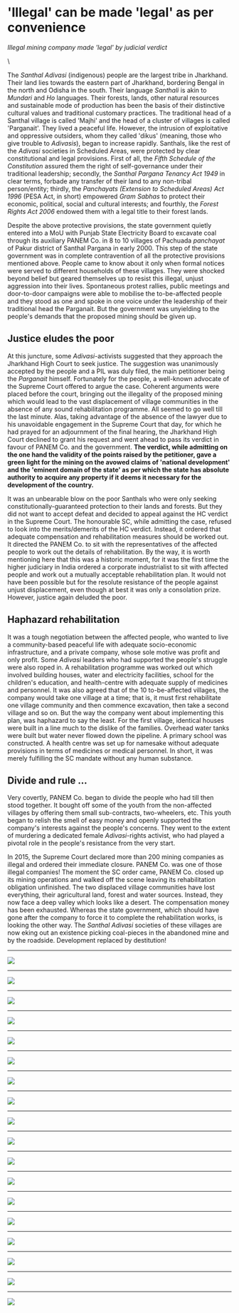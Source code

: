 # 'Illegal' can be made 'legal' as per convenience

_Illegal mining company made 'legal' by judicial verdict_

\

The _Santhal Adivasi_ (indigenous) people are the largest tribe in
Jharkhand. Their land lies towards the eastern part of Jharkhand,
bordering Bengal in the north and Odisha in the south. Their
language _Santhali_ is akin to _Mundari_ and _Ho_ languages. Their forests,
lands, other natural resources and sustainable mode of production
has been the basis of their distinctive cultural values and traditional
customary practices. The traditional head of a Santhal village is called
'Majhi' and the head of a cluster of villages is called 'Parganait'.
They lived a peaceful life. However, the intrusion of exploitative and
oppressive outsiders, whom they called 'dikus' (meaning, those who
give trouble to _Adivasis_), began to increase rapidly. Santhals, like the
rest of the _Adivasi_ societies in Scheduled Areas, were protected by
clear constitutional and legal provisions. First of all, the _Fifth Schedule
of the Constitution_ assured them the right of self-governance under
their traditional leadership; secondly, the _Santhal Pargana Tenancy Act
1949_ in clear terms, forbade any transfer of their land to any
non-tribal person/entity; thirdly, the _Panchayats (Extension to Scheduled
Areas) Act 1996_ (PESA Act, in short) empowered _Gram Sabhas_ to
protect their economic, political, social and cultural interests; and
fourthly, the _Forest Rights Act 2006_ endowed them with a legal title to
their forest lands.

Despite the above protective provisions, the state government quietly
entered into a MoU with Punjab State Electricity Board to excavate
coal through its auxiliary PANEM Co. in 8 to 10 villages of Pachuada
_panchayat_ of Pakur district of Santhal Pargana in early 2000. This
step of the state government was in complete contravention of all the
protective provisions mentioned above. People came to know about
it only when formal notices were served to different households of
these villages. They were shocked beyond belief but geared themselves
up to resist this illegal, unjust aggression into their lives. Spontaneous
protest rallies, public meetings and door-to-door campaigns were
able to mobilise the to-be-affected people and they stood as one and
spoke in one voice under the leadership of their traditional head the
Parganait. But the government was unyielding to the people's demands
that the proposed mining should be given up.

## Justice eludes the poor

At this juncture, some _Adivasi_-activists suggested that they approach
the Jharkhand High Court to seek justice. The suggestion was
unanimously accepted by the people and a PIL was duly filed, the
main petitioner being the _Parganait_ himself. Fortunately for the
people, a well-known advocate of the Supreme Court offered to
argue the case. Coherent arguments were placed before the court,
bringing out the illegality of the proposed mining which would lead
to the vast displacement of village communities in the absence of
any sound rehabilitation programme. All seemed to go well till the
last minute. Alas, taking advantage of the absence of the lawyer due
to his unavoidable engagement in the Supreme Court that day, for
which he had prayed for an adjournment of the final hearing, the
Jharkhand High Court declined to grant his request and went ahead
to pass its verdict in favour of PANEM Co. and the government.
**The verdict, while admitting on the one hand the validity of
the points raised by the petitioner, gave a green light for the
mining on the avowed claims of 'national development' and the
'eminent domain of the state' as per which the state has absolute
authority to acquire any property if it deems it necessary for the
development of the country.**

It was an unbearable blow on the poor Santhals who were only seeking
constitutionally-guaranteed protection to their lands and forests. But
they did not want to accept defeat and decided to appeal against the
HC verdict in the Supreme Court. The honourable SC, while admitting
the case, refused to look into the merits/demerits of the HC verdict.
Instead, it ordered that adequate compensation and rehabilitation
measures should be worked out. It directed the PANEM Co. to sit
with the representatives of the affected people to work out the details
of rehabilitation. By the way, it is worth mentioning here that this
was a historic moment, for it was the first time the higher judiciary in
India ordered a corporate industrialist to sit with affected people and
work out a mutually acceptable rehabilitation plan. It would not have
been possible but for the resolute resistance of the people against
unjust displacement, even though at best it was only a consolation
prize. However, justice again deluded the poor.

## Haphazard rehabilitation

It was a tough negotiation between the affected people, who wanted
to live a community-based peaceful life with adequate socio-economic
infrastructure, and a private company, whose sole motive was profit
and only profit. Some _Adivasi_ leaders who had supported the people's
struggle were also roped in. A rehabilitation programme was worked
out which involved building houses, water and electricity facilities,
school for the children's education, and health-centre with adequate
supply of medicines and personnel. It was also agreed that of the
10 to-be-affected villages, the company would take one village at a
time; that is, it must first rehabilitate one village community and then
commence excavation, then take a second village and so on. But the
way the company went about implementing this plan, was haphazard
to say the least. For the first village, identical houses were built in a
line much to the dislike of the families. Overhead water tanks were
built but water never flowed down the pipeline. A primary school
was constructed. A health centre was set up for namesake without
adequate provisions in terms of medicines or medical personnel. In
short, it was merely fulfilling the SC mandate without any human
substance.

## Divide and rule ...

Very covertly, PANEM Co. began to divide the people who had
till then stood together. It bought off some of the youth from
the non-affected villages by offering them small sub-contracts,
two-wheelers, etc. This youth began to relish the smell of easy money
and openly supported the company's interests against the people's
concerns. They went to the extent of murdering a dedicated female
_Adivasi_-rights activist, who had played a pivotal role in the people's
resistance from the very start.

In 2015, the Supreme Court declared more than 200 mining companies
as illegal and ordered their immediate closure. PANEM Co. was one
of those illegal companies! The moment the SC order came, PANEM
Co. closed up its mining operations and walked off the scene leaving
its rehabilitation obligation unfinished. The two displaced village
communities have lost everything, their agricultural land, forest and
water sources. Instead, they now face a deep valley which looks like
a desert. The compensation money has been exhausted. Whereas
the state government, which should have gone after the company
to force it to complete the rehabilitation works, is looking the other
way. The _Santhal Adivasi_ societies of these villages are now eking out
an existence picking coal-pieces in the abandoned mine and by the
roadside. Development replaced by destitution!

***

![](assets/1.png)

***

![](assets/2.png)

***

![](assets/3.png)

***

![](assets/4.png)

***

![](assets/5.png)

***

![](assets/6.png)

***

![](assets/7.png)

***

![](assets/8.png)

***

![](assets/9.png)

***

![](assets/10.png)

***

![](assets/11.png)

***

![](assets/12.png)

***

![](assets/13.png)

***

![](assets/14.png)

***

![](assets/15.png)

***

![](assets/16.png)

***

![](assets/17.png)

***

![](assets/18.png)

